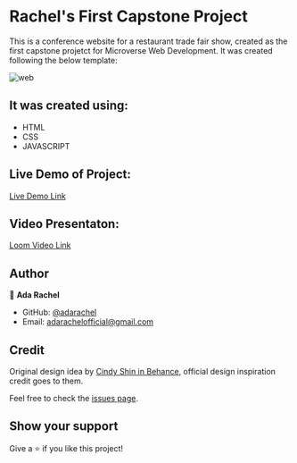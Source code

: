 # Rachel's First Capstone Project
This is a conference website for a restaurant trade fair show, created as the first capstone projetct for Microverse Web Development.
It was created following the below template:

![web](https://github.com/microverseinc/curriculum-html-css/raw/main/capstone/images/conference_page.png)

## It was created using:
- HTML
- CSS
- JAVASCRIPT

## Live Demo of Project:
[Live Demo Link]()

## Video Presentaton:

[Loom Video Link](https://adarachel.github.io/first-capstone/index.html)

## Author
👤 **Ada Rachel**

- GitHub: [@adarachel](https://github.com/adarachel)
- Email: [adarachelofficial@gmail.com](https://mail.google.com/mail/u/2/#inbox)

## Credit

Original design idea by [Cindy Shin in Behance](https://www.behance.net/adagio07), official design inspiration credit goes to them.

Feel free to check the [issues page](../../issues/).

## Show your support

Give a ⭐️ if you like this project!
